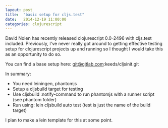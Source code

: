 ```yaml
---
layout: post
title:  "basic setup for cljs.test"
date:   2014-12-19 11:00:00
categories: clojurescript
---
```


David Nolen has recently released clojurescript 0.0-2496 with cljs.test included. Previously, I've never really got around to getting effective testing setup for clojurescript projects up and running so I thought I would take this as an opportunity to do so.

You can find a base setup here: git@gitlab.com:keeds/cljsinit.git

In summary:
* You need leiningen, phantomjs
* Setup a cljsbuild target for testing
* Use cljsbuild :notify-command to run phantomjs with a runner script (see phantom folder)
* Run using: lein cljsbuild auto test  (test is just the name of the build target)

I plan to make a lein template for this at some point.
